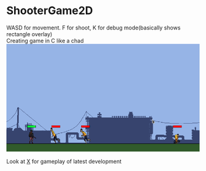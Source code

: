 # ShooterGame2D
WASD for movement. F for shoot, K for debug mode(basically shows rectangle overlay)  
Creating game in C like a chad
![alt text](image.png)

Look at [X](https://x.com/birajtwr) for gameplay of latest development
